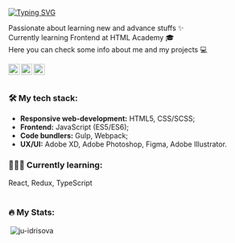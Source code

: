 [![Typing SVG](https://readme-typing-svg.herokuapp.com?color=61D9FA&lines=Hi%2C+I'm+Julia+%F0%9F%91%8B)](https://git.io/typing-svg)

Passionate about learning new and advance stuffs ✨<br/> 
Currently learning Frontend at HTML Academy 🎓<br/> 
Here you can check some info about me and my projects 💻<br/> 

<a href="https://t.me/roaringkitty">
  <img align="left" alt="Yuliya's Telegram" width="22px" src="https://cdn.jsdelivr.net/npm/simple-icons@v3/icons/telegram.svg" />
</a>
<a href="https://discordapp.com/users/roaringkitty#2419">
  <img align="left" alt="Yuliya's Telegram" width="22px" src="https://user-images.githubusercontent.com/104796023/171701822-6cb6c694-ca5e-4dc9-ac80-1dcc70bb1461.svg"/>
</a>
<a href="#">
  <img align="left" alt="Yuliya's Telegram" width="22px" src="https://user-images.githubusercontent.com/104796023/171705293-d980780d-3f5c-47e2-b606-a84a9aed92be.svg"/>
</a>  <br/> <br/> 

### 🛠 My tech stack:
- **Responsive web-development:** HTML5, CSS/SCSS;
- **Frontend:** JavaScript (ES5/ES6);
- **Code bundlers:** Gulp, Webpack;
- **UX/UI:** Adobe XD, Adobe Photoshop, Figma, Adobe Illustrator.

### 👩🏻‍🎓 Currently learning:
React, Redux, TypeScript <br/> <br/> 

### 🔥 My Stats:
<p>&nbsp;<img align="center" src="https://github-readme-stats.vercel.app/api?username=ju-idrisova&show_icons=true&locale=en" alt="ju-idrisova" /></p>
